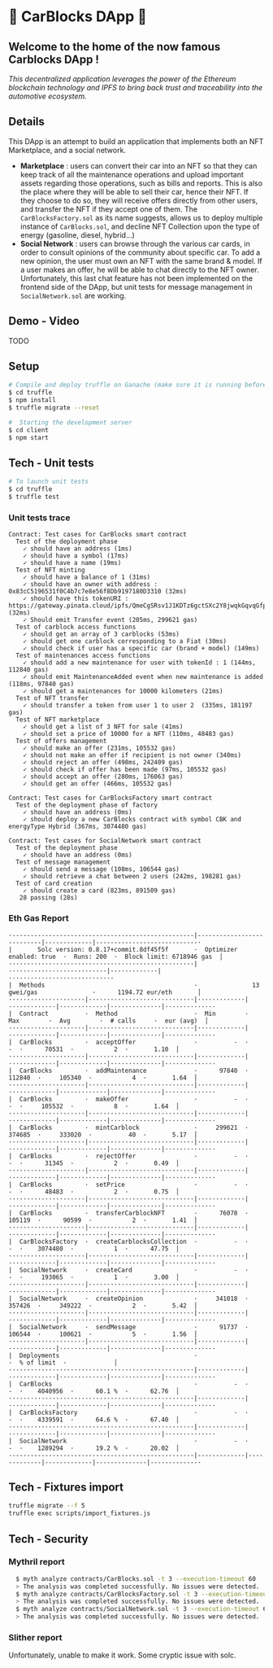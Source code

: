 # 🚗 CarBlocks DApp 🚗

## Welcome to the home of the now famous Carblocks DApp !

<em>This decentralized application leverages the power of the Ethereum blockchain technology and IPFS to bring back trust and traceability into the automotive ecosystem.</em>

## Details

This DApp is an attempt to build an application that implements both an NFT Marketplace, and a social network.

- **Marketplace** : users can convert their car into an NFT so that they can keep track of all the maintenance operations and upload important assets regarding those operations, such as bills and reports. This is also the place where they will be able to sell their car, hence their NFT. If they choose to do so, they will receive offers directly from other users, and transfer the NFT if they accept one of them.
  The `CarBlocksFactory.sol` as its name suggests, allows us to deploy multiple instance of `CarBlocks.sol`, and decline NFT Collection upon the type of energy (gasoline, diesel, hybrid...)
- **Social Network** : users can browse through the various car cards, in order to consult opinions of the community about specific car. To add a new opinion, the user must own an NFT with the same brand & model. If a user makes an offer, he will be able to chat directly to the NFT owner. Unfortunately, this last chat feature has not been implemented on the frontend side of the DApp, but unit tests for message management in `SocialNetwork.sol` are working.

## Demo - Video

TODO

## Setup

```sh
# Compile and deploy truffle on Ganache (make sure it is running before)
$ cd truffle
$ npm install
$ truffle migrate --reset
```

```sh
#  Starting the development server
$ cd client
$ npm start

```

## Tech - Unit tests

```sh
# To launch unit tests
$ cd truffle
$ truffle test

```

### Unit tests trace

    Contract: Test cases for CarBlocks smart contract
      Test of the deployment phase
        ✓ should have an address (1ms)
        ✓ should have a symbol (17ms)
        ✓ should have a name (19ms)
      Test of NFT minting
        ✓ should have a balance of 1 (31ms)
        ✓ should have an owner with address : 0x83cC5196531f0C4b7c7e8e56f8Db9197180D3310 (32ms)
        ✓ should have this tokenURI : https://gateway.pinata.cloud/ipfs/QmeCgSRsv1J1KDTz6gctSXc2Y8jwqkGqvqGfp9Tja8WpNX/multipla.json (32ms)
        ✓ Should emit Transfer event (205ms, 299621 gas)
      Test of carblock access functions
        ✓ should get an array of 3 carblocks (53ms)
        ✓ should get one carblock corresponding to a Fiat (30ms)
        ✓ should check if user has a specific car (brand + model) (149ms)
      Test of maintenances access functions
        ✓ should add a new maintenance for user with tokenId : 1 (144ms, 112840 gas)
        ✓ should emit MaintenanceAdded event when new maintenance is added (118ms, 97840 gas)
        ✓ should get a maintenances for 10000 kilometers (21ms)
      Test of NFT transfer
        ✓ should transfer a token from user 1 to user 2  (335ms, 181197 gas)
      Test of NFT marketplace
        ✓ should get a list of 3 NFT for sale (41ms)
        ✓ should set a price of 10000 for a NFT (110ms, 48483 gas)
      Test of offers management
        ✓ should make an offer (231ms, 105532 gas)
        ✓ should not make an offer if recipient is not owner (340ms)
        ✓ should reject an offer (498ms, 242409 gas)
        ✓ should check if offer has been made (97ms, 105532 gas)
        ✓ should accept an offer (280ms, 176063 gas)
        ✓ should get an offer (466ms, 105532 gas)

    Contract: Test cases for CarBlocksFactory smart contract
      Test of the deployment phase of factory
        ✓ should have an address (0ms)
        ✓ should deploy a new CarBlocks contract with symbol CBK and energyType Hybrid (367ms, 3074480 gas)

    Contract: Test cases for SocialNetwork smart contract
      Test of the deployment phase
        ✓ should have an address (0ms)
      Test of message management
        ✓ should send a message (108ms, 106544 gas)
        ✓ should retrieve a chat between 2 users (242ms, 198281 gas)
      Test of card creation
        ✓ should create a card (823ms, 891509 gas)
       28 passing (28s)

### Eth Gas Report

    ·--------------------------------------------------|---------------------------|-------------|----------------------------·
    |       Solc version: 0.8.17+commit.8df45f5f       ·  Optimizer enabled: true  ·  Runs: 200  ·  Block limit: 6718946 gas  │
    ···················································|···························|·············|·····························
    |  Methods                                         ·               13 gwei/gas               ·      1194.72 eur/eth       │
    ·····················|·····························|·············|·············|·············|··············|··············
    |  Contract          ·  Method                     ·  Min        ·  Max        ·  Avg        ·  # calls     ·  eur (avg)  │
    ·····················|·····························|·············|·············|·············|··············|··············
    |  CarBlocks         ·  acceptOffer                ·          -  ·          -  ·      70531  ·           2  ·       1.10  │
    ·····················|·····························|·············|·············|·············|··············|··············
    |  CarBlocks         ·  addMaintenance             ·      97840  ·     112840  ·     105340  ·           4  ·       1.64  │
    ·····················|·····························|·············|·············|·············|··············|··············
    |  CarBlocks         ·  makeOffer                  ·          -  ·          -  ·     105532  ·           8  ·       1.64  │
    ·····················|·····························|·············|·············|·············|··············|··············
    |  CarBlocks         ·  mintCarblock               ·     299621  ·     374685  ·     333020  ·          40  ·       5.17  │
    ·····················|·····························|·············|·············|·············|··············|··············
    |  CarBlocks         ·  rejectOffer                ·          -  ·          -  ·      31345  ·           2  ·       0.49  │
    ·····················|·····························|·············|·············|·············|··············|··············
    |  CarBlocks         ·  setPrice                   ·          -  ·          -  ·      48483  ·           2  ·       0.75  │
    ·····················|·····························|·············|·············|·············|··············|··············
    |  CarBlocks         ·  transferCarblockNFT        ·      76078  ·     105119  ·      90599  ·           2  ·       1.41  │
    ·····················|·····························|·············|·············|·············|··············|··············
    |  CarBlocksFactory  ·  createCarblocksCollection  ·          -  ·          -  ·    3074480  ·           1  ·      47.75  │
    ·····················|·····························|·············|·············|·············|··············|··············
    |  SocialNetwork     ·  createCard                 ·          -  ·          -  ·     193065  ·           1  ·       3.00  │
    ·····················|·····························|·············|·············|·············|··············|··············
    |  SocialNetwork     ·  createOpinion              ·     341018  ·     357426  ·     349222  ·           2  ·       5.42  │
    ·····················|·····························|·············|·············|·············|··············|··············
    |  SocialNetwork     ·  sendMessage                ·      91737  ·     106544  ·     100621  ·           5  ·       1.56  │
    ·····················|·····························|·············|·············|·············|··············|··············
    |  Deployments                                     ·                                         ·  % of limit  ·             │
    ···················································|·············|·············|·············|··············|··············
    |  CarBlocks                                       ·          -  ·          -  ·    4040956  ·      60.1 %  ·      62.76  │
    ···················································|·············|·············|·············|··············|··············
    |  CarBlocksFactory                                ·          -  ·          -  ·    4339591  ·      64.6 %  ·      67.40  │
    ···················································|·············|·············|·············|··············|··············
    |  SocialNetwork                                   ·          -  ·          -  ·    1289294  ·      19.2 %  ·      20.02  │
    ·--------------------------------------------------|-------------|-------------|-------------|--------------|-------------·

## Tech - Fixtures import

```sh
truffle migrate --f 5
truffle exec scripts/import_fixtures.js
```

## Tech - Security

### Mythril report

```sh
  $ myth analyze contracts/CarBlocks.sol -t 3 --execution-timeout 60
  > The analysis was completed successfully. No issues were detected.
  $ myth analyze contracts/CarBlocksFactory.sol -t 3 --execution-timeout 60
  > The analysis was completed successfully. No issues were detected.
  $ myth analyze contracts/SocialNetwork.sol -t 3 --execution-timeout 60
  > The analysis was completed successfully. No issues were detected.
```

### Slither report

Unfortunately, unable to make it work. Some cryptic issue with solc.
